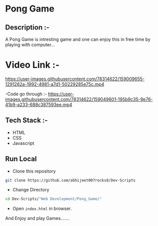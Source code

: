 # Pong Game

## Description :-

A Pong Game is intresting game and one can enjoy this in free time by playing with computer... 

# Video Link :-

https://user-images.githubusercontent.com/78314622/159009655-1291262a-1992-4981-a7d1-50229285e75c.mp4

-Code go through :-
https://user-images.githubusercontent.com/78314622/159049601-195b9c35-9e76-41b9-a233-688c387593ee.mp4


## Tech Stack :-

- HTML
- CSS
- Javascript

## Run Local

* Clone this repository

```bash
git clone https://github.com/abhijeet007rocks8/Dev-Scripts
```

* Change Directory

```bash
cd Dev-Scripts/"Web Development/Pong_Game/"
```

* Open `index.html` in browser.



And Enjoy and play Games.......
